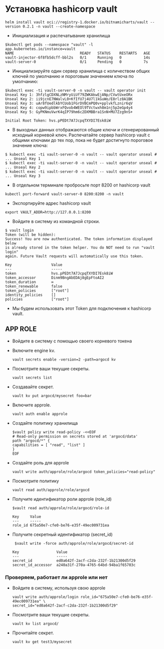 # Установка hashicorp vault
```shell
helm install vault oci://registry-1.docker.io/bitnamicharts/vault --version 0.2.1 -n vault --create-namespace
```

- Инициализация и распечатывание хранилища
```shell
$kubectl get pods --namespace "vault" -l app.kubernetes.io/instance=vault
NAME                              READY   STATUS    RESTARTS   AGE
vault-injector-6f8fb5dcff-bbl2s   0/1     Running   0          14s
vault-server-0                    0/1     Pending   0          7s
```

- Инициализируйте один сервер хранилища с количеством общих ключей по умолчанию и пороговым значением ключа по умолчанию:
```shell
$kubectl exec -ti vault-server-0 -n vault -- vault operator init
Unseal Key 1: 3hfzlgCDXNLzNMryUiUf79ZWKAkwEjANp/CVwtUxeORx
Unseal Key 2: ii9jcnE7NWalvL0+KfIfU7j4U7l1kGuWo/E8rlz8A1BK
Unseal Key 3: uAr8fUedlkbYCUob1FGrDVBCmPQ0v+pplvkfLznir6qV
Unseal Key 4: copw9ipbbWrxFQvob4WEOl9TVctwxh8m1nj5p2eGp4y4
Unseal Key 5: GyPKNmuVwrK4qIP79hm6c2DXMBBra1SnN+MU7Zzg9nS+

Initial Root Token: hvs.pPEDt7A7JcpqTXYDI7Esk8iW
```

- В выходных данных отображаются общие ключи и сгенерированный исходный корневой ключ. Распечатайте сервер hashicorp vault с общими ключами до тех пор, пока не будет достигнуто пороговое значение ключа:
```shell
$ kubectl exec -ti vault-server-0 -n vault -- vault operator unseal # ... Unseal Key 1
$ kubectl exec -ti vault-server-0 -n vault -- vault operator unseal # ... Unseal Key 2
$ kubectl exec -ti vault-server-0 -n vault -- vault operator unseal # ... Unseal Key 3
```

- В отдельном терминале пробросьте порт 8200 от hashicorp vault
```shell 
kubectl port-forward vault-server-0 8200:8200 -n vault
```

- Экспортируйте адрес hashicorp vault
```shell
export VAULT_ADDR=http://127.0.0.1:8200
```

- Войдите в систему из командной строки.
```shell
$ vault login
Token (will be hidden): 
Success! You are now authenticated. The token information displayed below
is already stored in the token helper. You do NOT need to run "vault login"
again. Future Vault requests will automatically use this token.

Key                  Value
---                  -----
token                hvs.pPEDt7A7JcpqTXYDI7Esk8iW
token_accessor       Dinm9BngAbEDAj8gEpFtoAI2
token_duration       ∞
token_renewable      false
token_policies       ["root"]
identity_policies    []
policies             ["root"]
```

- Мы будем использовать этот Token для подключения к hashicorp vault.

## APP ROLE
- Войдите в систему с помощью своего корневого токена

- Включите engine kv.
    ```shell
    vault secrets enable -version=2 -path=argocd kv
    ```
- Посмотрите ваши текущие секреты.
    ```shell
    vault secrets list
    ```
- Создавайте секрет.
    ```shell
    vault kv put argocd/mysecret foo=bar
    ```
- Включите approle.
    ```shell
    vault auth enable approle
    ```
- Создайте политику хранилища
    ```shell
    $vault policy write read-policy -<<EOF
    # Read-only permission on secrets stored at 'argocd/data'
    path "argocd/*" {
    capabilities = [ "read", "list" ]
    }
    EOF
    ```
- Создайте роль для approle
    ```shell
    vault write auth/approle/role/argocd token_policies="read-policy"
    ```
- Посмотрите политику
    ```shell
    vault read auth/approle/role/argocd
    ```
- Получите идентификатор роли approle (role_id)
    ```shell
    $vault read auth/approle/role/argocd/role-id

    Key     Value
    ---     -----
    role_id 675a50e7-cfe0-be76-e35f-49ec009731ea
    ```
- Получите секретный идентификатор (secret_id)
    ```shell
     $vault write -force auth/approle/role/argocd/secret-id

    Key                 Value
    ---                 -----
    secret_id           ed0a642f-2acf-c2da-232f-1b21300d5f29
    secret_id_accessor  a240a31f-270a-4765-64bd-94ba1f65703c
    ```

### Проверяем, работает ли approle или нет
- Войдите в систему, используя свою approle
    ```shell
    vault write auth/approle/login role_id="675a50e7-cfe0-be76-e35f-49ec009731ea" \
    secret_id="ed0a642f-2acf-c2da-232f-1b21300d5f29"
    ```
- Посмотрите ваши текущие секреты.
    ```shell
    vault kv list argocd/
    ```
- Прочитайте секрет.
    ```shell
    vault kv get test3/mysecret
    ```
